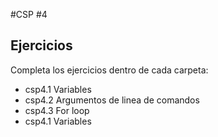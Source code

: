#CSP #4

## Ejercicios

Completa los ejercicios dentro de cada carpeta:
- csp4.1 Variables
- csp4.2 Argumentos de linea de comandos
- csp4.3 For loop
- csp4.1 Variables

